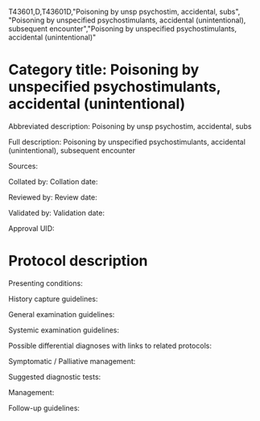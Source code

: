 T43601,D,T43601D,"Poisoning by unsp psychostim, accidental, subs", "Poisoning by unspecified psychostimulants, accidental (unintentional), subsequent encounter","Poisoning by unspecified psychostimulants, accidental (unintentional)"
# Category title: Poisoning by unspecified psychostimulants, accidental (unintentional)

Abbreviated description: Poisoning by unsp psychostim, accidental, subs

Full description: Poisoning by unspecified psychostimulants, accidental (unintentional), subsequent encounter

Sources:

Collated by:
Collation date:

Reviewed by:
Review date:

Validated by:
Validation date:

Approval UID:

# Protocol description

Presenting conditions:

History capture guidelines:

General examination guidelines:

Systemic examination guidelines:

Possible differential diagnoses with links to related protocols:

Symptomatic / Palliative management:

Suggested diagnostic tests:

Management:

Follow-up guidelines:
